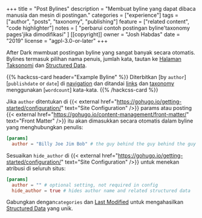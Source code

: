 +++
title = "Post Bylines"
description = "Membuat byline yang dapat dibaca manusia dan mesin di postingan."
categories = ["experience"]
tags = ["author", "posts", "taxonomy", "publishing"]
feature = ["related content", "code highlighter"]
notes = [
  "perbarui contoh postingan byline'taxonomy pages'jika dimodifikasi"
]
[[copyright]]
  owner = "Josh Habdas"
  date = "2019"
  license = "agpl-3.0-or-later"
+++

After Dark mwmbuat postingan byline yang sangat banyak secara otomatis. Bylines termasuk pilihan nama penuis, jumlah kata, tautan ke [Halaman Taksonomi](../taxonomy-pages) dan [Structured Data](../structured-data).

{{% hackcss-card header="Example Byline" %}}
Diterbitkan [by `author`] [`publishdate` or `date`] di [navigation](/categories/navigation) dan ditandai [links](/tags/links) dan [taxonomy](/tags/taxonomy) menggunakan [`wordcount`] kata-kata.
{{% /hackcss-card %}}

Jika `author` ditentukan di {{< external href="https://gohugo.io/getting-started/configuration/" text="Site Configuration" />}} params atau posting {{< external href="https://gohugo.io/content-management/front-matter/" text="Front Matter" />}} itu akan dimasukkan secara otomatis dalam byline yang menghubungkan penulis:

```toml
[params]
  author = "Billy Joe Jim Bob" # the guy behind the guy behind the guy
```

Sesuaikan `hide_author` di {{< external href="https://gohugo.io/getting-started/configuration/" text="Site Configuration" />}} untuk menekan atribusi di seluruh situs:

```toml
[params]
  author = "" # optional setting, not required in config
  hide_author = true # hides author name and related structured data
```

Gabungkan dengan`categories` dan [Last Modified](../last-modified) untuk mengahasilkan [Structured Data](../structured-data) yang unik.
